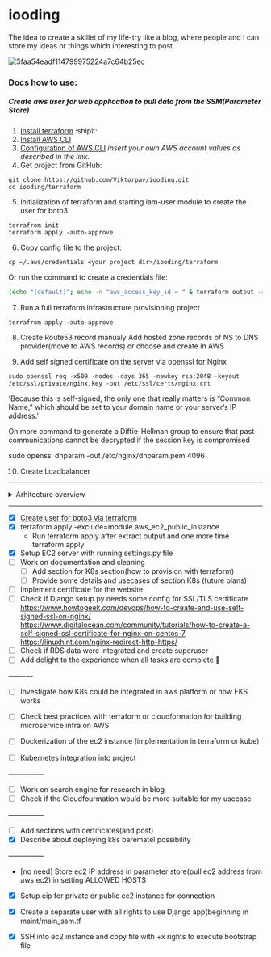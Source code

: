 # iooding

The idea to create a skillet of my life-try like a blog, where people and I can store my ideas or things which interesting to post.

![5faa54eadf114799975224a7c64b25ec](https://user-images.githubusercontent.com/32811955/180644693-d3732ff6-92e0-4653-bd58-8eb8f97c2088.png)

### Docs how to use:

##### Create aws user for web application to pull data from the SSM(Parameter Store)
1. [Install terraform](https://learn.hashicorp.com/tutorials/terraform/install-cli) :shipit:
2. [Install AWS CLI](https://docs.aws.amazon.com/cli/latest/userguide/getting-started-install.html)
3. [Configuration of AWS CLI](https://docs.aws.amazon.com/cli/latest/userguide/getting-started-quickstart.html) *insert your own AWS account values as described in the link.*
4. Get project from GitHub:
```
git clone https://github.com/Viktorpav/iooding.git
cd iooding/terraform
```
5. Initialization of terraform and starting iam-user module to create the user for boto3:
```
terrafrom init
terraform apply -auto-approve
```
6. Copy config file to the project:
```
cp ~/.aws/credentials <your project dir>/iooding/terraform
```
Or run the command to create a credentials file:
```bash
(echo "[default]"; echo -n "aws_access_key_id = " & terraform output -raw access_key ; echo ""; echo -n "aws_secret_access_key = " ; terraform output -raw secret_key) > ./credentials
```
7. Run a full terraform infrastructure provisioning project
```
terrafrom apply -auto-approve
```
8. Create Route53 record manualy
Add hosted zone records of NS to DNS provider(move to AWS records) or choose and create in AWS

9. Add self signed certificate on the server via openssl for Nginx
```
sudo openssl req -x509 -nodes -days 365 -newkey rsa:2048 -keyout /etc/ssl/private/nginx.key -out /etc/ssl/certs/nginx.crt
```
'Because this is self-signed, the only one that really matters is “Common Name,” which should be set to your domain name or your server’s IP address.'

On more command to generate a Diffie-Hellman group to ensure that past communications cannot be decrypted if the session key is compromised

sudo openssl dhparam -out /etc/nginx/dhparam.pem 4096

10. Create Loadbalancer
----

<details><summary>Arhitecture overview</summary>
<p>

#### Structure of the project
For example, Mermaid can render flow charts, sequence diagrams, pie charts and more. For more information, see the Mermaid documentation (https://mermaid-js.github.io/mermaid/#/).
```mermaid
graph TD;
    Bastion-->EC2;
    EC2-->RDS;
    A-->C;
    B-->D;
    C-->D;
```

</p>
</details>

----

- [x] [Create user for boto3 via terraform](https://github.com/Viktorpav/iooding/commit/b05e3b96ba98f6d4403d18835934efbad1e8e520)
- [x] terraform apply -exclude=module.aws_ec2_public_instance
    - Run terraform apply after extract output and one more time terraform apply
- [x] Setup EC2 server with running settings.py file 
- [ ] Work on documentation and cleaning
    - [ ] Add section for K8s section(how to provision with terraform)
    - [ ] Provide some details and usecases of section K8s (future plans)
- [ ] Implement certificate for the website
- [ ] Check if Django setup.py needs some config for SSL/TLS certificate
    https://www.howtogeek.com/devops/how-to-create-and-use-self-signed-ssl-on-nginx/
    https://www.digitalocean.com/community/tutorials/how-to-create-a-self-signed-ssl-certificate-for-nginx-on-centos-7
    https://linuxhint.com/nginx-redirect-http-https/
- [ ] Check if RDS data were integrated and create superuser 
- [ ] Add delight to the experience when all tasks are complete :tada:

——-—
- [ ] Investigate how K8s could be integrated in aws platform or how EKS works
- [ ] Check best practices with terraform or cloudformation for building microservice infra on AWS

- [ ] Dockerization of the ec2 instance (implementation in terraform or kube)
- [ ] Kubernetes integration into project

—————
- [ ] Work on search engine for research in blog
- [ ] Check if the Cloudfourmation would be more suitable for my usecase

—————
- [ ] Add sections with certificates(and post)
- [x] Describe about deploying k8s barematel possibility

—————
- [no need] Store ec2 IP address in parameter store(pull ec2 address from aws ec2) in setting ALLOWED HOSTS
- [x] Setup eip for private or public ec2 instance for connection

- [x] Create a separate user with all rights to use Django app(beginning in maint/main_ssm.tf 
- [x] SSH into ec2 instance and copy file with +x rights to execute bootstrap file
